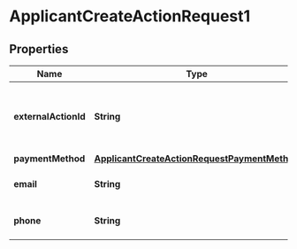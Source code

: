 

# ApplicantCreateActionRequest1


## Properties

| Name | Type | Description | Notes |
|------------ | ------------- | ------------- | -------------|
|**externalActionId** | **String** | An external action ID which will be bound to the token. |  |
|**paymentMethod** | [**ApplicantCreateActionRequestPaymentMethod**](ApplicantCreateActionRequestPaymentMethod.md) |  |  [optional] |
|**email** | **String** | Applicant email address. |  [optional] |
|**phone** | **String** | Applicant phone number. |  [optional] |



